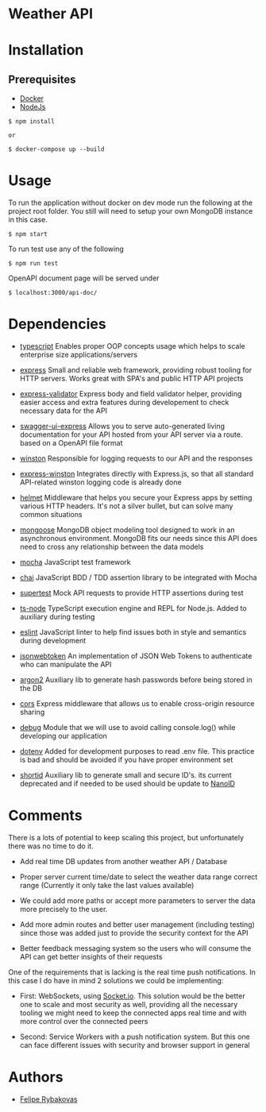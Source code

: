 # Weather API

# Installation
## Prerequisites
- [Docker](https://www.docker.com/)
- [NodeJs](https://nodejs.org/)

```
$ npm install

or

$ docker-compose up --build
```

# Usage
To run the application without docker on dev mode run the following at the project root folder.
You still will need to setup your own MongoDB instance in this case.

```
$ npm start
```
To run test use any of the following

```
$ npm run test
```

OpenAPI document page will be served under

```
$ localhost:3000/api-doc/
```


# Dependencies

- [typescript](https://www.npmjs.com/package/typescript)
    Enables proper OOP concepts usage which helps to scale enterprise size applications/servers

- [express](https://www.npmjs.com/package/express)
    Small and reliable web framework, providing robust tooling for HTTP servers. Works great with SPA's and public HTTP API projects

- [express-validator](https://www.npmjs.com/package/express-validator)
    Express body and field validator helper, providing easier access and extra features during developement to check necessary data for the API

- [swagger-ui-express](https://www.npmjs.com/package/swagger-ui-express)
 Allows you to serve auto-generated living documentation for your API hosted from your API server via a route. based on a OpenAPI file format

- [winston](https://www.npmjs.com/package/winston)
    Responsible for logging requests to our API and the responses

- [express-winston](https://www.npmjs.com/package/express-winston)
    Integrates directly with Express.js, so that all standard API-related winston logging code is already done

- [helmet](https://www.npmjs.com/package/helmet)
    Middleware that helps you secure your Express apps by setting various HTTP headers. It's not a silver bullet, but can solve many common situations

- [mongoose](https://www.npmjs.com/package/mongoose)
     MongoDB object modeling tool designed to work in an asynchronous environment. MongoDB fits our needs since this API does need to cross any relationship between the data models

- [mocha](https://www.npmjs.com/package/mocha)
    JavaScript test framework

- [chai](https://www.npmjs.com/package/chai)
    JavaScript BDD / TDD assertion library to be integrated with Mocha

- [supertest](https://www.npmjs.com/package/supertest)
    Mock API requests to provide HTTP assertions during test

- [ts-node](https://www.npmjs.com/package/ts-node)
    TypeScript execution engine and REPL for Node.js. Added to auxiliary during testing

- [eslint](https://www.npmjs.com/package/eslint)
    JavaScript linter to help find issues both in style and semantics during development

- [jsonwebtoken](https://www.npmjs.com/package/jsonwebtoken)
    An implementation of JSON Web Tokens to authenticate who can manipulate the API

- [argon2](https://www.npmjs.com/package/argon2)
    Auxiliary lib to generate hash passwords before being stored in the DB

- [cors](https://www.npmjs.com/package/cors)
    Express middleware that allows us to enable cross-origin resource sharing

- [debug](https://www.npmjs.com/package/debug)
    Module that we will use to avoid calling console.log() while developing our application

- [dotenv](https://www.npmjs.com/package/dotenv)
    Added for development purposes to read .env file. This practice is bad and should be avoided if you have proper environment set

- [shortid](https://www.npmjs.com/package/shortid)
    Auxiliary lib to generate small and secure ID's. its current deprecated and if needed to be used should be update to [NanoID](https://github.com/ai/nanoid/)

# Comments
There is a lots of potential to keep scaling this project, but unfortunately there was no time to do it. 

 - Add real time DB updates from another weather API / Database

 - Proper server current time/date to select the weather data range correct range (Currently it only take the last values available)

 - We could add more paths or accept more parameters to server the data more precisely to the user.

 - Add more admin routes and better user management (including testing) since those was added just to provide the security context for the API

 - Better feedback messaging system so the users who will consume the API can get better insights of their requests

One of the requirements that is lacking is the real time push notifications. In this case I do have in mind 2 solutions we could be implementing:

 - First: WebSockets, using [Socket.io](https://www.npmjs.com/package/socket.io). This solution would be the better one to scale and most security as well, providing all the necessary tooling we might need to keep the connected apps real time and with more control over the connected peers

 - Second: Service Workers with a push notification system. But this one can face different issues with security and browser support in general


# Authors
- [Felipe Rybakovas](http://rybakovas.me)
